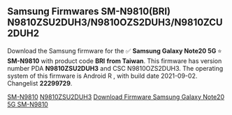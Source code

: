 <h2>Samsung Firmwares SM-N9810(BRI) N9810ZSU2DUH3/N9810OZS2DUH3/N9810ZCU2DUH2</h2>
Download the Samsung firmware for the ✅ <strong>Samsung Galaxy Note20 5G </strong> ⭐ <strong>SM-N9810</strong> with product code <strong>BRI</strong> <strong> from Taiwan</strong>. This firmware has version number PDA <strong>N9810ZSU2DUH3</strong> and CSC N9810OZS2DUH3. The operating system of this firmware is Android R , with build date 2021-09-02. Changelist <strong>22299729</strong>.


[SM-N9810](https://samfirm.shop/samsung/model/SM-N9810)
[N9810ZSU2DUH3](https://samfirm.shop/samsung/pda/N9810ZSU2DUH3)
[Download Firmware Samsung Galaxy Note20 5G SM-N9810](https://samfirm.shop/samsung/firmware/451157)
